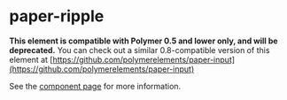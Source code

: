 paper-ripple
============

**This element is compatible with Polymer 0.5 and lower only, and will be deprecated.**
You can check out a similar 0.8-compatible version of this element at [https://github.com/polymerelements/paper-input](https://github.com/polymerelements/paper-input)

See the [component page](https://www.polymer-project.org/0.5/docs/elements/paper-ripple.html) for more information.
